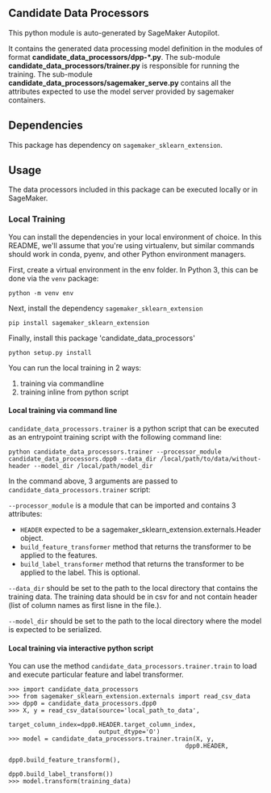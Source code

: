 ## Candidate Data Processors

This python module is auto-generated by SageMaker Autopilot.

It contains the generated data processing model definition in the modules of format **candidate_data_processors/dpp-\*.py**.
The sub-module **candidate_data_processors/trainer.py** is responsible for running the training.
The sub-module **candidate_data_processors/sagemaker_serve.py** contains all the attributes expected to use the model server provided by sagemaker containers.

## Dependencies
This package has dependency on `sagemaker_sklearn_extension`.

## Usage

The data processors included in this package can be executed locally or in SageMaker.

### Local Training

You can install the dependencies in your local environment of choice.
In this README, we'll assume that you're using virtualenv, but similar commands should work in conda, pyenv, and other Python environment managers.

First, create a virtual environment in the env folder. In Python 3, this can be done via the `venv` package:

```
python -m venv env
```

Next, install the dependency `sagemaker_sklearn_extension`

```
pip install sagemaker_sklearn_extension
```

Finally, install this package 'candidate_data_processors'

```
python setup.py install
```

You can run the local training in 2 ways:

1. training via commandline
2. training inline from python script

#### Local training via command line

`candidate_data_processors.trainer` is a python script that can be executed as an entrypoint training script with the following command line:

```
python candidate_data_processors.trainer --processor_module candidate_data_processors.dpp0 --data_dir /local/path/to/data/without-header --model_dir /local/path/model_dir
```

In the command above, 3 arguments are passed to `candidate_data_processors.trainer` script:

`--processor_module` is a module that can be imported and contains 3 attributes:

- `HEADER` expected to be a sagemaker_sklearn_extension.externals.Header object.
- `build_feature_transformer` method that returns the transformer to be applied to the features.
- `build_label_transformer` method that returns the transformer to be applied to the label. This is optional.

`--data_dir` should be set to the path to the local directory that contains the training data.
The training data should be in csv for and not contain header (list of column names as first lisne in the file.).

`--model_dir` should be set to the path to the local directory where the model is expected to be serialized.


#### Local training via interactive python script

You can use the method `candidate_data_processors.trainer.train` to load and execute particular feature and label transformer.

```
>>> import candidate_data_processors
>>> from sagemaker_sklearn_extension.externals import read_csv_data
>>> dpp0 = candidate_data_processors.dpp0
>>> X, y = read_csv_data(source='local_path_to_data',
                         target_column_index=dpp0.HEADER.target_column_index,
                         output_dtype='O')
>>> model = candidate_data_processors.trainer.train(X, y,
                                                 dpp0.HEADER,
                                                 dpp0.build_feature_transform(),
                                                 dpp0.build_label_transform())
>>> model.transform(training_data)
```
